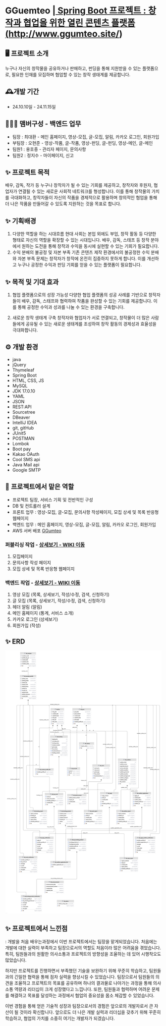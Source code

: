 # GGuemteo |<a href="http://www.ggumteo.site/"> Spring Boot 프로젝트 : 창작과 협업을 위한 열린 콘텐츠 플랫폼(http://www.ggumteo.site/)</a>

## 🖥️ 프로젝트 소개
누구나 자신의 창작물을 공유하거나 판매하고, 펀딩을 통해 지원받을 수 있는 플랫폼으로, 필요한 인재를 모집하며 협업할 수 있는 창작 생태계를 제공합니다.


## 🕰️개발 기간
* 24.10.10일 - 24.11.15일

## 🧑‍🤝‍🧑 맴버구성 - 백엔드 업무
 - 팀장  : 최대환 - 메인 홈페이지, 영상-모집, 글-모집, 알림, 카카오 로그인, 회원가입
 - 부팀장 : 오현준 - 영상-작품, 글-작품, 영상-펀딩, 글-펀딩, 영상-메인, 글-메인
 - 팀원1 : 용호중 - 관리자 페이지, 문의사항
 - 팀원2 : 정지수 - 마이페이지, 신고
 
 
 ## ✨ 프로젝트 목적 
 배우, 감독, 작가 등 누구나 창작자가 될 수 있는 기회를 제공하고, 창작자와 후원자, 협업자가 연결될 수 있는 새로운 사회적 네트워크를 형성합니다. 이를 통해 창작물의 가치를 극대화하고, 창작자들이 자신의 작품을 경제적으로 활용하며 창의적인 협업을 통해 더 나은 작품을 만들어갈 수 있도록 지원하는 것을 목표로 합니다.
 
 ## ✨ 기획배경
 1. 다양한 역할을 하는 시대흐름
    현대 사회는 본업 외에도 부업, 창작 활동 등 다양한 형태로 자신의 역할을 확장할 수 있는 시대입니다. 배우, 감독, 스태프 등 창작 분야에서 원하는 도전을 통해 창작과 수익을 동시에 실현할 수 있는 기회가 필요합니다.
 2. 수익 분배의 불공정 및 자본 부족
    기존 콘텐츠 제작 환경에서의 불공정한 수익 분배와 자본 부족 문제는 창작자가 창작에 온전히 집중하지 못하게 합니다. 이를 개선하고 누구나 공정한 수익과 펀딩 기회를 얻을 수 있는 플랫폼이 필요합니다.

 ## ✨ 목적 및 기대 효과
 1. 협업 플랫폼으로의 성장 가능성
    다양한 협업 플랫폼의 성공 사례를 기반으로 창작자들이 배우, 감독, 스태프와 협력하여 작품을 완성할 수 있는 기회를 제공합니다. 이를 통해 공정한 수익과 성과를 나눌 수 있는 환경을 구축합니다.

 2. 새로운 창작 생태계 구축
    창작자와 협업자가 서로 연결되고, 창작물이 더 많은 사람들에게 공유될 수 있는 새로운 생태계를 조성하여 창작 활동의 경제성과 효율성을 극대화합니다.

## ⚙️ 개발 환경
- java
- jQuery
- Thymeleaf
- Spring Boot
- HTML, CSS, JS
- MySQL
- JDK 17.0.10
- YAML
- JSON
- REST:API
- Sourcetree
- DBeaver
- IntelliJ IDEA
- git, gitHub
- JUnit5
- POSTMAN
- Lombok
- Boot pay
- Kakao OAuth
- Cool SMS api
- Java Mail api
- Google SMTP

 ## 📌 프로젝트에서 맡은 역할 
- 프로젝트 팀장, 서비스 기획 및 전반적인 구성
- DB 및 컨트롤러 설계 
- 프론트 업무 : 영상-모집, 글-모집, 문의사항 작성페이지, 모집 상세 및 목록 반응형 웹페이지 
- 백엔드 업무 : 메인 홈페이지, 영상-모집, 글-모집, 알림, 카카오 로그인, 회원가입
- AWS 서버 배포 <a href="http://www.ggumteo.site/">GGumteo</a>

### 퍼블리싱 작업 - <a href="https://github.com/ChoiDh05/GGumteo-front/wiki/맡은-기능-소개(퍼블리싱)" > 상세보기 - WIKI 이동</a>
 1. 모집페이지 <br>
 2. 문의사항 작성 페이지 <br>
 3. 모집 상세 및 목록 반응형 웹페이지 <br>

### 백엔드 작업 - <a href="https://github.com/ChoiDh05/GGumteo/wiki/담당한-기능-소개(백엔드)" >상세보기 - WIKI 이동</a>
 1. 영상 모집 (목록, 상세보기, 작성/수정, 검색, 신청하기) <br>
 2. 글 모집 (목록, 상세보기, 작성/수정, 검색, 신청하기)<br>
 3. 헤더 알림 (알림)<br>
 4. 메인 홈페이지 (통계, 서비스 소개)<br>
 5. 카카오 로그인 (상세보기)<br>
 6. 회원가입 (작성)<br>

## ✨ ERD
![꿈터 포토폴리오 drawio](GGumteoERD.png)

## ✨ 프로젝트에서 느낀점
 : 개발을 처음 배우는과정에서 이번 프로젝트에서는 팀장을 맡게되었습니다. 처음에는 개발에 대한 실력이 부족하고 팀장으로서의 역할도 처음이라 많은 어려움을 겪었습니다. 특히, 팀원들과의 원활한 의사소통과 프로젝트의 방향성을 조율하는 데 있어 시행착오도 많았습니다.

하지만 프로젝트를 진행하면서 부족했던 기술을 보완하기 위해 꾸준히 학습하고, 팀원들과의 긴밀한 협력을 통해 점차 실력을 향상시킬 수 있었습니다. 팀장으로서 팀원들의 의견을 조율하고 프로젝트의 목표를 공유하며 하나의 결과물로 나아가는 과정을 통해 의사소통 역량과 리더십이 크게 성장했다고 느낍니다. 또한, 팀원들과 협력하며 어려운 문제를 해결하고 목표를 달성하는 과정에서 협업의 중요성을 몸소 체감할 수 있었습니다.

이번 경험을 통해 얻은 기술적 성장과 팀장으로서의 경험은 앞으로의 개발자로서 큰 자산이 될 것이라 확신합니다. 앞으로도 더 나은 개발 실력과 리더십을 갖추기 위해 꾸준히 학습하고, 협업의 가치를 소중히 여기는 개발자가 되겠습니다.
